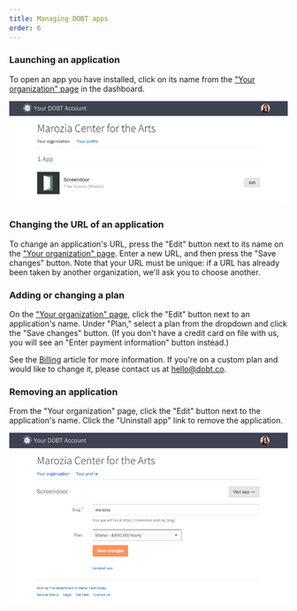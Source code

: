 ```yaml
---
title: Managing DOBT apps
order: 6
---
```


### Launching an application

To open an app you have installed, click on its name from the ["Your organization" page](https://dashboard.dobt.co/organization/) in the dashboard.

![Launching an application.](../images/launch_app.png)

### Changing the URL of an application

To change an application's URL, press the "Edit" button next to its name on the ["Your organization" page](https://dashboard.dobt.co/organization/). Enter a new URL, and then press the "Save changes" button. Note that your URL must be unique: if a URL has already been taken by another organization, we'll ask you to choose another.

### Adding or changing a plan

On the ["Your organization" page](https://dashboard.dobt.co/organization/), click the "Edit" button next to an application's name. Under "Plan," select a plan from the dropdown and click the "Save changes" button. (If you don't have a credit card on file with us, you will see an "Enter payment information" button instead.)

See the [Billing](billing.html) article for more information. If you're on a custom plan and would like to change it, please contact us at [hello@dobt.co](mailto:hello@dobt.co).

### Removing an application

From the "Your organization" page, click the "Edit" button next to the application's name. Click the "Uninstall app" link to remove the application.

![app settings](../images/app_settings.png)
